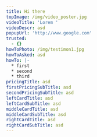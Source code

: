 ```yaml
---
title: Hi there
topImage: /img/video_poster.jpg
videoTitle: 'Lorem '
videoDescr: asd
popupUrl: 'http://www.google.com'
trusted:
  - {}
howToPhoto: /img/testimon1.jpg
howToAsked: asd
howTo: |-
  * first
  * second
  * third
pricingTitle: asd
firstPricingSubTitle: asd
secondPricingSubTitle: asd
leftCardTitle: asd
leftCardSubTitle: asd
middleCardTitle: asd
middleCardSubTitle: asd
rightCardTitle: asd
rightCardSubTitle: asd
---
```


